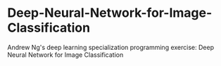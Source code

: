 # Deep-Neural-Network-for-Image-Classification
Andrew Ng's deep learning specialization programming exercise: Deep Neural Network for Image Classification

